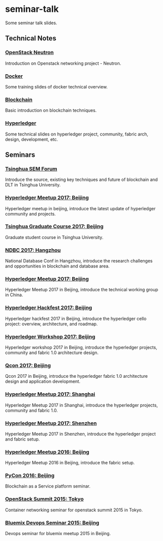 # seminar-talk
Some seminar talk slides.

## Technical Notes

### [OpenStack Neutron](openstack-networking)
Introduction on Openstack networking project - Neutron.

### [Docker](docker-tech-notes)
Some training slides of docker technical overview.

### [Blockchain](blockchain-101)
Basic introduction on blockchain techniques.

### [Hyperledger](hyperledger-tech-notes)
Some technical slides on hyperledger project, community, fabric arch, design, development, etc.

## Seminars

### [Tsinghua SEM Forum](tsinghua-sem-20181427)
Introduce the source, existing key techniques and future of blockchain and DLT in Tsinghua University.

### [Hyperledger Meetup 2017: Beijing](hyperledger-meetup-20171210)
Hyperledger meetup in beijing, introduce the latest update of hyperledger community and projects.

### [Tsinghua Graduate Course 2017: Beijing](tsinghua-graduate-20171130)
Graduate student course in Tsinghua University.

### [NDBC 2017: Hangzhou](ndbc-20171021)
National Database Conf in Hangzhou, introduce the research challenges and opportunities in blockchain and database area.

### [Hyperledger Meetup 2017: Beijing](hyperledger-meetup-20170819)
Hyperledger Meetup 2017 in Beijing, introduce the technical working group in China.

### [Hyperledger Hackfest 2017: Beijing](hyperledger-hackfest-20170619)
Hyperledger hackfest 2017 in Beijing, introduce the hyperledger cello project: overview, architecture, and roadmap.

### [Hyperledger Workshop 2017: Beijing](hyperledger-workshop-20170618)
Hyperledger workshop 2017 in Beijing, introduce the hyperledger projects, community and fabric 1.0 architecture design.

### [Qcon 2017: Beijing](qcon-20170417)
Qcon 2017 in Beijing, introduce the hyperledger fabric 1.0 architecture design and application development.

### [Hyperledger Meetup 2017: Shanghai](hyperledger-meetup-20170304)
Hyperledger Meetup 2017 in Shanghai, introduce the hyperledger projects, community and fabric 1.0.

### [Hyperledger Meetup 2017: Shenzhen](hyperledger-meetup-20170107)
Hyperledger Meetup 2017 in Shenzhen, introduce the hyperledger project and fabric setup.

### [Hyperledger Meetup 2016: Beijing](hyperledger-meetup-20161225)
Hyperledger Meetup 2016 in Beijing, introduce the fabric setup.

### [PyCon 2016: Beijing](pycon-201610)
Blockchain as a Service platform seminar.

### [OpenStack Summit 2015: Tokyo](openstack-summit-201510)
Container networking seminar for openstack summit 2015 in Tokyo.

### [Bluemix Devops Seminar 2015: Beijing](bluemix-meetup-201505)
Devops seminar for bluemix meetup 2015 in Beijing.
